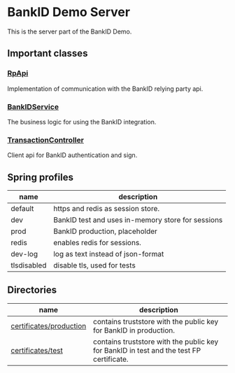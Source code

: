 # BankID Demo Server

This is the server part of the BankID Demo.

## Important classes

### [RpApi](src/main/java/com/bankid/codefront/bankid/relyingparty/RpApi.java)
Implementation of communication with the BankID relying party api.

### [BankIDService](src/main/java/com/bankid/codefront/service/BankIDService.java)
The business logic for using the BankID integration.

### [TransactionController](src/main/java/com/bankid/codefront/rest/controller/TransactionController.java)
Client api for BankID authentication and sign.

## Spring profiles

| name        | description                                       |
|-------------|---------------------------------------------------|
| default     | https and redis as session store.                 |
| dev         | BankID test and uses in-memory store for sessions |
| prod        | BankID production, placeholder                    |
| redis       | enables redis for sessions.                       |
| dev-log     | log as text instead of json-format                |
| tlsdisabled | disable tls, used for tests                       |

## Directories

| name                                               | description                                                                             |
|----------------------------------------------------|-----------------------------------------------------------------------------------------|
| [certificates/production](certificates/production) | contains truststore with the public key for BankID in production.                       |
| [certificates/test](certificates/test)             | contains truststore with the public key for BankID in test and the test FP certificate. |

